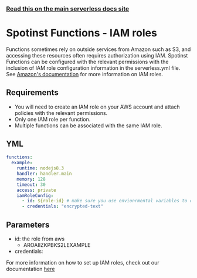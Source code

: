 <!--
title: Serverless Framework - Spotinst Functions Guide - IAM Role Configuration
menuText: IAM Role
menuOrder: 10
description: How to configure IAM roles for AWS services 
layout: Doc
-->

<!-- DOCS-SITE-LINK:START automatically generated -->
### [Read this on the main serverless docs site](https://www.serverless.com/framework/docs/providers/spotinst/guide/iam-roles)
<!-- DOCS-SITE-LINK:END -->

# Spotinst Functions - IAM roles
Functions sometimes rely on outside services from Amazon such as S3, and accessing these resources often requires authorization using IAM. Spotinst Functions can be configured with the relevant permissions with the inclusion of IAM role configuration information in the serverless.yml file. See [Amazon's documentation][amazon-docs-url] for more information on IAM roles.

## Requirements
- You will need to create an IAM role on your AWS account and attach policies with the relevant permissions.
- Only one IAM role per function.
- Multiple functions can be associated with the same IAM role.

## YML 
```yaml
functions:
  example:
    runtime: nodejs8.3
    handler: handler.main
    memory: 128
    timeout: 30
    access: private
    iamRoleConfig:
      - id: ${role-id} # make sure you use envionrmental variables to obscure the role ID
      - credentials: "encrypted-text"
```

## Parameters
- id: the role from aws
  - AROAIIZKPBKS2LEXAMPLE
- credentials: 



For more information on how to set up IAM roles, check out our documentation [here][spotinst-help-center]

[amazon-docs-url]: https://aws.amazon.com/iam/?sc_channel=PS&sc_campaign=acquisition_US&sc_publisher=google&sc_medium=iam_b&sc_content=amazon_iam_e&sc_detail=amazon%20iam&sc_category=iam&sc_segment=208382128687&sc_matchtype=e&sc_country=US&s_kwcid=AL!4422!3!208382128687!e!!g!!amazon%20iam&ef_id=WoypCQAABVVgCzd0:20180220230233:s
[spotinst-help-center]: https://help.spotinst.com/hc/en-us/articles/
